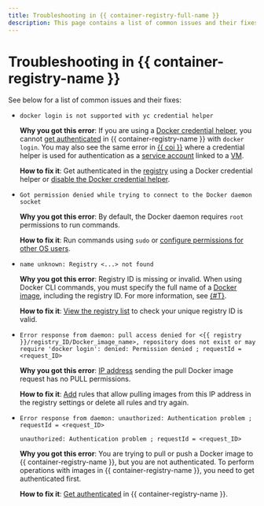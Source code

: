 ```yaml
---
title: Troubleshooting in {{ container-registry-full-name }}
description: This page contains a list of common issues and their fixes.
---
```


# Troubleshooting in {{ container-registry-name }}

See below for a list of common issues and their fixes:
* `docker login is not supported with yc credential helper`

  **Why you got this error**: If you are using a [Docker credential helper](../operations/authentication.md#cred-helper), you cannot [get authenticated](../operations/authentication.md) in {{ container-registry-name }} with `docker login`. You may also see the same error in [{{ coi }}](../../cos/concepts/index.md) where a credential helper is used for authentication as a [service account](../../iam/concepts/users/service-accounts.md) linked to a [VM](../../compute/concepts/vm.md).

  **How to fix it**: Get authenticated in the [registry](../concepts/registry.md) using a Docker credential helper or [disable the Docker credential helper](../operations/authentication.md#ch-not-use).
* `Got permission denied while trying to connect to the Docker daemon socket`

  **Why you got this error**: By default, the Docker daemon requires `root` permissions to run commands.

  **How to fix it**: Run commands using `sudo` or [configure permissions for other OS users](https://docs.docker.com/install/linux/linux-postinstall/#manage-docker-as-a-non-root-user).
* `name unknown: Registry <...> not found`

  **Why you got this error**: Registry ID is missing or invalid. When using Docker CLI commands, you must specify the full name of a [Docker image](../concepts/docker-image.md), including the registry ID. For more information, see [{#T}](../concepts/repository.md).

  **How to fix it**: [View the registry list](../operations/registry/registry-list.md) to check your unique registry ID is valid.
* `Error response from daemon: pull access denied for <{{ registry }}/registry_ID/Docker_image_name>, repository does not exist or may require 'docker login': denied: Permission denied ; requestId = <request_ID>`

  **Why you got this error**: [IP address](../../vpc/concepts/address.md) sending the pull Docker image request has no PULL permissions.

  **How to fix it**: [Add](../operations/registry/registry-access.md) rules that allow pulling images from this IP address in the registry settings or delete all rules and try again.
* `Error response from daemon: unauthorized: Authentication problem ; requestId = <request_ID>`
  
  `unauthorized: Authentication problem ; requestId = <request_ID>`

  **Why you got this error**: You are trying to pull or push a Docker image to {{ container-registry-name }}, but you are not authenticated. To perform operations with images in {{ container-registry-name }}, you need to get authenticated first.

  **How to fix it**: [Get authenticated](../operations/authentication.md) in {{ container-registry-name }}.
